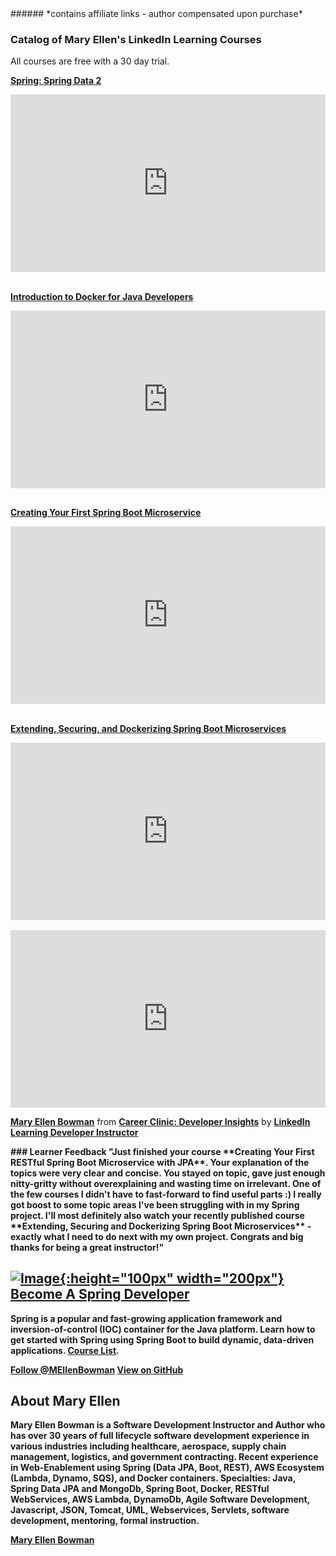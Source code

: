 <script type="text/javascript" src="https://platform.linkedin.com/badges/js/profile.js" async defer></script>
<meta name='ir-site-verification-token' value='-693129333' />
###### *contains affiliate links - author compensated upon purchase*

### Catalog of Mary Ellen's LinkedIn Learning Courses
All courses are free with a 30 day trial.

<p><strong><a href="https://www.linkedin.com/learning/spring-spring-data-2?trk=embed_lil">Spring: Spring Data 2</a></strong></p>
<div style="position:relative;height:0;padding-bottom:56.25%"><iframe width="640" height="360" src="https://www.linkedin.com/learning/embed/spring-spring-data-2/welcome?autoplay=true&claim=AQE3D3EZwP4vNwAAAYE2Nvpd5u8sclnOE2DuV--elgvZuSqkz4Z-xLMaB2pvwv5iE39O-K_Bmd-jRdm3ojg1laIdHj-RnujK4c8WdZr07PzIZ3FPXsFB17UwMs6vA7G7OY0jyodcjcZiASccuGIcCxbUR9YajIfxr5UmyLSI4tlmWxuOtLOa2P3f6zkZkFcjHhmZzEGFufm5fSM8ZO4epFdWrlh9cVfSYHMKLBwwEv_P-1LeD5a7n9ZoqVkDg-8uSfswRInt7szMbnR_RGME3N_PKLJ7ERFj86lDVpj58SZEFrJJeUzhSuqXTrhj0qOS9xtToffsRWn55DENi0q5eC97BHPHK59qzDZ9AYSekjtlHbRCtRkLVgatmyqUSO8d7cc9WzGVVOZm0fjniMuUXBQJlOCA6jrCs42rqj3X5f3OjsjhQ247bdH-COB0QUe4mxbOdPd_dzfUNdUYjgWLa2W-j9IsSolmnWomijvLkIga-MpyiQwqnpl3I_bVVZ7bCHjV1NC1iqV-9GxpbCbuvYhdJSWrvBh92--IyVgQrZsneBoG472ORCIUvn5um2wIefPnsy89Jo1A3mlhdmuTIvhJDxuk8GFUd4ISbtO9vjmfjXny3dyVYrGI6PuxLiAjk2G-QfgFk6j80fAF3wAGl6MEelpz7TGyugf0aP--KDUMSq5ruBHGa0-Imv4_SYceLlzvgClG-Fcjodkuk83AvuoRbhNd2K4djIcEJQTFKavWxB_kn-fA92mc4VkSftkD9---EK2___RZo2LuqkNdWzgWSRk0jLt6ASowi0wn_bK_fPcruuqES6IigCB_eWFRMPP55UXBQRhosbAqhR2DDEuaxbyltUYkGBFbY5ysEb1s0nR8XLCyYTgqeNG6eZ9JScNdBBF2m62_x3LBe3FMlpwlwkVtq8ZqUuXtF80q1-7Nym2WDO2WhfCL8vT319L_PMoWRlDQS_egdgq92p8VzvGgQpn-8KTv-uTMh-zkpoPWSvu-fdPsie-aFVWPY-nsuMYAq-A3HOB5UpzO49YKV1mrFJdvhjW-HiI4TehoXsu0Nenmg5Nt-F13OcV_POlvRAoIg_THk6pPvpTm1_rYF3NuQ97qdBPASNLQYsn4t5UwifXfKcHW_TU3UVSpqNXg474FdvLv1gazQA&lipi=urn%3Ali%3Apage%3Ad_learning_content%3BLCz3ViYLTCyoRgAwZbfOuw%3D%3D&licu" mozallowfullscreen="true" webkitallowfullscreen="true" allowfullscreen="true" frameborder="0" style="position:absolute;width:100%;height:100%;left:0"></iframe></div>
<br>

<p><strong><a href="https://www.linkedin.com/learning/introduction-to-docker-for-java-developers?trk=embed_lil">Introduction to Docker for Java Developers</a> </strong></p>
<div style="position:relative;height:0;padding-bottom:56.25%"><iframe width="640" height="360" src="https://www.linkedin.com/learning/embed/introduction-to-docker-for-java-developers/zero-to-zero-to-hero?autoplay=false&claim=AQFueKQoGg2EEAAAAYE2lw0Pz0TbEGLJidMCdgeUEogFqb9MkxWaGMluqWrKuSQjpymsEUt6HvADY0RIkMvPVIOBMHozeocfiEIUYyhVbzUXQgFnE1v5Ald2yUZ3JL6acOtXLs80nwDin5I229xCUYSbTjceI4FcE-DwGfg4ropdmXeRbJeTBhfWtTJIav9c4xNVB5g2-4OFiwsraX8qxawqKCf3xdZv_MXqCcwcSNLsziKvfKeyPxHsUo8MClElEUm5_qYcBlSiLVD49VJ-7-m5vb-pRYcZmtrQ0Jq2PX7IQOh2Ysr5XBwK36H8LUlgeQdjkY3PXbgdp3hMzvAbEQV7udGK5s5Fgn10kCos9cvTxQl6aAxglxNilinW5m8Xs-_4Fa4Lu_6ycFOm32x6LLDzmJuGmlszPD1bkApCNxFUKBxBU1u3UkbYmEUXwaD_bzBXNCWqAg_cf-RxC-wD_UZd0Mm6pnm-mnYrYvBQCrlPlxvqVrbpG4vyMYPBS26mJwKqLTRcWKfdcwBkv5PpxYfG0ZnSoDAHcjgwnaPz4sZQaITXx-gIAuQ8bubuUOZpyQBo_gop0TKBapV7rKM3r-vQI2CqHvoieDL2ncqzsFWf2vZZhhf-eIYzD4dM1cvoa3Vkd4Mfjqtgx25g6VCg2rGQGmXOUA25jDrau7F9EThWrlDbIRmGMS5xucqmrt6Yv7u9v8-Fn7Nsq1wzpLQzCiWWpBjY7grQ98lpsUxJIireJ24z2dYbLqVYm9DKhudBFLZGuNHsd8I4Ljyn463rhDToZ1HeMAiVik11EMr4KBImtoiHoFH_91n396g7XFAFvp8f0TbFi3qoe87bJNwYAqRbi59JPInP9j66CJajplpQOGW-Npsx6J2qgnWXNK1dkigb8nBNWOxgXJG_8h8RbSZDc9KExU5r8zz9mPZFfA7exypMFqnCXwA9SMFbms2PkDQzjo-JpuIPkdRY9D4IHEUFz_JjLwG7s9SPRx3qFVaR1ppprs3-qh1drvOFD2aW36fggSHCNohxGJ_AX-JaDkJJ3zf-Gwr68f357KgBDS3eMmufXjC7HiCIapjNxNJfArnfVIssdfQmcuR9dJNfp34qB3xRDEgdxYSQjWYrYvFAd5OXSf4VUmcxBI0IW6vE62tAWSo6bVRNrJ1Vk2FrZWE&lipi=urn%3Ali%3Apage%3Ad_learning_content%3B9tbbP8igTFKipkDtREnRXg%3D%3D&licu" mozallowfullscreen="true" webkitallowfullscreen="true" allowfullscreen="true" frameborder="0" style="position:absolute;width:100%;height:100%;left:0"></iframe></div>
<br>
<p><strong><a href="https://www.linkedin.com/learning/creating-your-first-spring-boot-microservice?trk=embed_lil">Creating Your First Spring Boot Microservice</a> </strong></p>
<div style="position:relative;height:0;padding-bottom:56.25%"><iframe width="640" height="360" src="https://www.linkedin.com/learning/embed/creating-your-first-spring-boot-microservice/build-a-microservice-with-spring-boot?autoplay=false&claim=AQF5k-nwfF8FTwAAAYE2uPBmxh8ORjdr9xD51I7L58o3wooE2ODsoGEZncjPnajhLIeRgHxrquvwAF1jvr98AfxTtgtLvWTFu2-EtxSOdeW7Wg3xc1etnJJKhmpsBpId-MjDWNN7HC59iLahQ5J02lMYmA4jvS2njWafVd2-yY5E3iyHBU5tWcczVdsFtB79ggdfFEL9b_xDxnpCOQvaMH9BS2WVpq4E36v2syZPGvvt5wNkNVPJFisyHKpRuPvyi8xwtjrJg3mKYppxTb34tLjC_1Oz_uKn9y3pSvZDCBz5-lFm7ukeguZ39Qonm1DA5yHyVGLutInJkA0BX3wIKkyhOesgBjHR9P4AmNJJL94TUjqxrWUiwmKmS8NfIZFQOWnQtKqKz0DFQ648v04WGE14CMrykorycX3KCsnL3bJRx1m2-2v-zABRL6G_YqU2NoNvaBIgWj3aETN2ewSSkFZV40NsHOYkqpuFnf37at9w3lK_RT6voSCN44dit6ADiRyGymSibN0mhPM8XwZtZiTn0F6F_Zq0NVATsQT_tcpk_Ql8f5zLmOlmiFITwK0CyyQvy64cxGAL-1leKotQ7zFr-cYdP4cTaSXqSlAbNuoj1NOjoxh_skehBigGtX1ShOrxy2Pz97lfL3uBhcX-Hq38X3FRGm92aCE9cEa6LHL4OHrUzknOIsPrjcfaiQgY65UOsR015yu3CDpUL0-mFAK12Uh9eowUE2n3p1zg8BuwunudzRKHSIHm3LUlWe05-FbuS-xu__o-FBczRklmB98DH8LjvFYrfqKos5U8i4318DNhbjj3NfJeydwowwzeY-biYGLrBuyOeQK99FXinBNzGNMskzbMaZeqayqFAM2hs4P6GQSfeE99pMNX83adWxubnO3wIoc2i4acjcbENyB7KgMPKPJcRHFfywQup1QAzB1T-EYwrrhJC3XcvCCp9mHCz6WzqvZW2ZuUNwce3b8e3QdjFdktc_cPl2UjSVM_HhQQA_fIFGmP_vUV2y6t9r-YKWxA4Ckyv2mSOnkxZSXfb3Jg-UKxXySgEFksiw3ZmC7E17MI9sL_o1IUEOXrBERozUZyZHlMaGWQnCH_-hSa6vgM4JDH5cPOSEXZ_pYn6v9Sf33USzmmadAkKaWNgIu8CthXvlhqMKMayOQNmS4&lipi=urn%3Ali%3Apage%3Ad_learning_content%3BOtW74uwlTQKHc%2B34WKUOkQ%3D%3D&licu" mozallowfullscreen="true" webkitallowfullscreen="true" allowfullscreen="true" frameborder="0" style="position:absolute;width:100%;height:100%;left:0"></iframe></div>
<br>
<p> <strong><a href="https://www.linkedin.com/learning/extending-securing-and-dockerizing-spring-boot-microservices?trk=embed_lil">Extending, Securing, and Dockerizing Spring Boot Microservices</a></strong></p>
<div style="position:relative;height:0;padding-bottom:56.25%"><iframe width="640" height="360" src="https://www.linkedin.com/learning/embed/extending-securing-and-dockerizing-spring-boot-microservices/elevate-a-microservice?autoplay=false&claim=AQFaPRITGLtUWQAAAYE2rvnAOLhSNMOekuOLzPWIk445louTeo1agOlCJT2bhOOXF196Wl94IN67FHTniJI_ZMVAODeFgRQqVnsPaoYf1kIfYBL_HtvaUzQwfO7Ne9mWuq0064y78sv0j1OJ_bnv8d5G3G3AFyPWOhc84JZj8btTU1jZWREj-eKkp49IV-Izg5rIkAuZqi6KQO4hdy5XVdk9CF2kOLyFwPT87jqSCtWPAanOjZYJE_XP6V2IVF9AdCCv4JKRr_lq56pLNGRwbxJEmhtJHa2l_axGX3rc9LUQYqXyzXr1A0bHoGRUsKPr1FsYcqpZVvUuRb4-oDhOu3JiAKijb2I9yQJGW3ol1kHJQrA8eo6G9JE-HC40wreAC6drbmSWX8gWj8ce5KvbKaGyKDBW0xh8vxs7GsMv9-RcchNg3oYraokVPxQnc5gmoa89S3h2DPbsB7_HVobvnjbUOuTLGSV34ztf8N5B_u1vcBll6CSjbu7zPA9kQ-5JE1mucdR-jTvQcU20YKe5ITdhc3QZ5Xcw5XWVzg2FrX3XARBlzCk7VB7dYdJVj1Tx0JBJ1anT26BAlTxVH-5nIusaQ6L78xavZZkEKZcrSz0vStLypE-4raeEoN8ieM4GLGOaTDjwxGIAE1Y5YH33jPsGiTTozlWlV59I8yLsRzUxjY6fxPtbylhRE-AewZvHFgw6jP-FZ5kB49aZ1x0i8cN1zvJnRbzY03F8Jz9mw15VJB7GjNxqqvlUse4NHRFpS2SEZWo8j92qEcVlWnPD1tOEzt24P0KDIN7QNj-fxMnR9Xx3CjGJl-2ubEpER4mdCTJSjrUQ8Rsv0uICUUuaZPZU83R4p3IPfE2DjDxGG7WQ33WxoKbhMzWylnT16dib8YJEXfnzMJhbncXpVR3Q-a_0kzXrh12qH97lJ6OW5qDg1PIJ5XbvMt2KD1P-yoVS2p17ogg7b6SUF3hafWYH_jtXYl3YNfSnhEAwgh-ZuShC07XWHtDjWQowXpn5a9oBevdWL_-Gxz_A_FeCDZDO5gpj0NbarA8FbOLlgY3X8LNajohchRApuIikp7SmupqCPjXSmYQSRWvM-uhrClXZ4Q_5u4eeKqkTUe_7ng1LNsFtHo7DRDxMdi1RaJuALx05HKnTRwPcL0YaqA&lipi=urn%3Ali%3Apage%3Ad_learning_content%3B4sH%2F%2BwfkRIKluMtd41xIGg%3D%3D&licu" mozallowfullscreen="true" webkitallowfullscreen="true" allowfullscreen="true" frameborder="0" style="position:absolute;width:100%;height:100%;left:0"></iframe></div>

<br>


<div style="position:relative;height:0;padding-bottom:56.25%"><iframe width="640" height="360" src="https://www.linkedin.com/learning/embed/career-clinic-developer-insights/mary-ellen-bowman?autoplay=true&claim=AQETh1s4uy_IcAAAAYFdJk6pnPLTPnhmTMES-2ab86Zlbt-UwBxu1qTS419-ap4HNvSKYnvQITiRuY2j8AK-acuCGIwfpuxEukug5EK6I4t6oDRNx9geHsB3SyrvCzpMlreqj7WAsA6j-6SuKw02KhjzbS00GMG3a_janZhkWxOpa61rXQupSoL6kkV1MZpOUdWUj5XGW9VMJGuEpjLwE6rC3xL7pCDs2jh5KKfcPw6MmdGdePcIpD8nMSbwcf8YUyKx0047MernygKQqrGCY9weU0NGLrDeeQfnZvZJjE9_4GvTquH2MQUtNrJ5Q-BvxXRTqpsCvJRnmsjUMV10K7W8GQ3nwg2nwM8exsP094Fkx1WMD9v-NQcntOQmL7yT1wPVp2nh0tY7dQoG45-ESLHP0x9vPPD6iwZ1TazkYhA9tN4HleWiSBHx4uf8_f6MG1B-5Aa4ts-FIyCaSwtiyuyimLupJs6jER3TVPOv3rPmkauwdqCHEtrBxJ4oioaph2-ZmIg__rHBhO5HAPYg6I7YT3tnnLeFAgWCbYQHHxeSSeeg2UwiFyNiQuYTXdeBIf4XSJPbN_sYn_b-aH7TnGWMCK_3P-g1hYulTm7sa3MK45OGqeGAaTiBXhJ1ZzVGXdR3dC7HANRYT6nvkJoZFDMW3C7B_VPZ1_LmH3UmX3ZicrD6U20Bs13y6_DFho136_ENG-PT-Q7njIJUu7DrOqA8KLsUL9qS6VO6uy3cLHTSJsaA-ouKi_U-Efcaz6lxG9n3OHe1Ah2FGUeEgeYVvEPYe9ldoNjSxq5IGwy-I5SN8HWYIoFwyP1aeoCQMKNyn5VSlTU-hzb3OVvkXTKfsu4wx6XV6hsmc07xqngT0pEC9-JhtNEGF7q3oO9WioFjyyc8aylj-llq669pSUdk4NyRgnGQAciKHSUkqNRSKcTQkfBS6vkeNn-ZL7-qGIurGEZ-HRPHDQfDC1LbGFUVCKgORC2ZXvO78NZBopcojBR8YPzthqjLW62GWQYIMXESKRS2GNHQUV32qv45nClBri_V61vPGb1qwWdybHqr909S7B-PJW7-3oRVy4oxpOvW8WGUPjKDjJaNDOC4RI7jHG2Y8khhJhl9hFdVo81n5daBEEvdb8JaU6wBlbXBGv2690K_dKpKdnzSHg&lipi=urn%3Ali%3Apage%3Ad_learning_content%3BAPwPfgOeSd62LSf7UFz9cg%3D%3D&licu" mozallowfullscreen="true" webkitallowfullscreen="true" allowfullscreen="true" frameborder="0" style="position:absolute;width:100%;height:100%;left:0"></iframe></div><p><strong><a href="https://www.linkedin.com/learning/career-clinic-developer-insights/mary-ellen-bowman?trk=embed_lil">Mary Ellen Bowman</a></strong> from <strong><a href="https://www.linkedin.com/learning/career-clinic-developer-insights?trk=embed_lil">Career Clinic: Developer Insights</a></strong> by <strong><a href="https://www.linkedin.com/learning/instructors/linkedin-learning-developer-instructor?trk=embed_lil">LinkedIn Learning Developer Instructor</a></strong></p>
<b>
### Learner Feedback
"Just finished your course **Creating Your First RESTful Spring Boot Microservice with JPA**. Your explanation of the topics were very clear and concise. You stayed on topic, gave just enough nitty-gritty without overexplaining and wasting time on irrelevant. One of the few courses I didn't have to fast-forward to find useful parts :) I really got boost to some topic areas I've been struggling with in my Spring project. I'll most definitely also watch your recently published course **Extending, Securing and Dockerizing Spring Boot Microservices** - exactly what I need to do next with my own project.
Congrats and big thanks for being a great instructor!"

## [![Image](LearningPath.png){:height="100px" width="200px"} Become A Spring Developer](http://linkedin-learning.pxf.io/1kmKB)
Spring is a popular and fast-growing application framework and inversion-of-control (IOC) container for the Java platform. Learn how to get started with Spring using Spring Boot to build dynamic, data-driven applications. [Course List](http://linkedin-learning.pxf.io/1kmKB).
 

<a href="https://twitter.com/MEllenBowman?ref_src=twsrc%5Etfw" class="twitter-follow-button" data-show-count="false">Follow @MEllenBowman</a><script async src="https://platform.twitter.com/widgets.js" charset="utf-8"></script> <a href="https://github.com/maryellenteaches" class="btn">View on GitHub</a>
 
 
 
 ## About Mary Ellen 
Mary Ellen Bowman is a Software Development Instructor and Author who has over 30 years of full lifecycle software development experience in various industries including healthcare, aerospace, supply chain management, logistics, and government contracting. Recent experience in Web-Enablement using Spring (Data JPA, Boot, REST), AWS Ecosystem (Lambda, Dynamo, SQS), and Docker containers.
Specialties: Java, Spring Data JPA and MongoDb, Spring Boot, Docker, RESTful WebServices, AWS Lambda, DynamoDb, Agile Software Development, Javascript, JSON, Tomcat, UML, Webservices, Servlets, software development, mentoring, formal instruction.

<div class="LI-profile-badge"  data-version="v1" data-size="large" data-locale="en_US" data-type="horizontal" data-theme="dark" data-vanity="mebowman"><a class="LI-simple-link" href='http://www.linkedin.com/in/mebowman?trk=profile-badge'>Mary Ellen Bowman</a></div>

